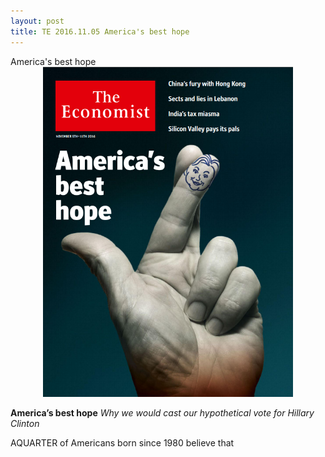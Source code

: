 ```yaml
---
layout: post
title: TE 2016.11.05 America's best hope
---
```


<div class="message">
	America's best hope
</div>


<div style="position: relative; max-width: 400px; 
    margin: 0 auto;">
<img src="/public/img/the-economist/2016-11-5.png" />
</div>

<!--more-->
**America’s best hope**
*Why we would cast our hypothetical vote for Hillary Clinton*

  AQUARTER of Americans born since 1980 believe that
